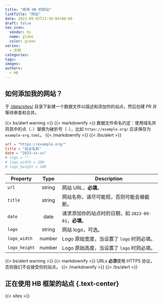 ```yaml
---
title: "使用 HB 的网站"
linkTitle: "网站"
date: 2023-09-02T23:39:04+08:00
draft: false
nav_icon:
  vendor: bs
  name: globe
  color: green
series:
  - 文档
categories:
tags:
images:
authors:
  - HB
---
```


## 如何添加我的网站？

于 [/data/sites/](https://github.com/hbstack/site/blob/main/data/sites/) 目录下新建一个数据文件以描述和添加你的站点，然后创建 PR 并等待审查和合并。

{{< bs/alert warning >}}
{{< markdownify >}}
数据文件命名约定：使用域名并将其中的点（`.`）替换为破折号（`-`），比如 `https://example.org/` 应该保存为 `example-org.toml`。
{{< /markdownify >}}
{{< /bs/alert >}}

```toml
url = "https://example.org/"
title = "站点名称"
date = "2023-xx-xx"
# logo = ""
# logo_width = 100
# logo_height = 100
```

| Property | Type | Description |
| -------- | :--: | ----------- |
| `url` | string | 网站 URL，**必填**。 |
| `title` | string | 网站名称，请尽可能短，否则可能会被截断。 |
| `date` | date | 请求添加你的站点时的日期，如 `2023-09-01`，**必填**。 |
| `logo` | string | 网站 logo，可选。|
| `logo_width` | number | Logo 原始宽度，当设置了 `logo` 时则必填。 |
| `logo_height` | number | Logo 原始高度，当设置了 `logo` 时则必填。 |

{{< bs/alert warning >}}
{{< markdownify >}}
URLs **必须**使用 HTTPS 协议，否则我们不会接受你的站点。
{{< /markdownify >}}
{{< /bs/alert >}}

## 正在使用 HB 框架的站点 {.text-center}

{{< sites >}}

